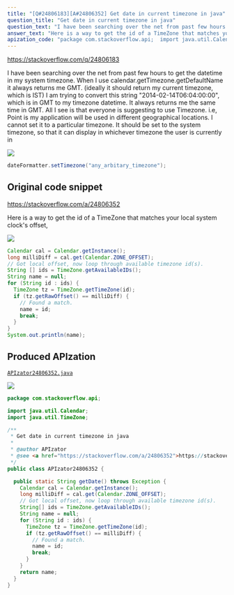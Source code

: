 ```yaml
---
title: "[Q#24806183][A#24806352] Get date in current timezone in java"
question_title: "Get date in current timezone in java"
question_text: "I have been searching over the net from past few hours to get the  datetime in my system timezone. When I use calendar.getTimezone.getDefaultName it always returns me GMT. (ideally it should return my current timezone, which is IST) I am trying to convert this string \"2014-02-14T06:04:00:00\", which is in GMT to my timezone datetime. It always returns me the same time in GMT. All I see is that everyone is suggesting to use Timezone. i.e, Point is my application will be used in different geographical locations. I cannot set it to a particular timezone. It should be set to the system timezone, so that it can display in whichever timezone the user is currently in"
answer_text: "Here is a way to get the id of a TimeZone that matches your local system clock's offset,"
apization_code: "package com.stackoverflow.api;  import java.util.Calendar; import java.util.TimeZone;  /**  * Get date in current timezone in java  *  * @author APIzator  * @see <a href=\"https://stackoverflow.com/a/24806352\">https://stackoverflow.com/a/24806352</a>  */ public class APIzator24806352 {    public static String getDate() throws Exception {     Calendar cal = Calendar.getInstance();     long milliDiff = cal.get(Calendar.ZONE_OFFSET);     // Got local offset, now loop through available timezone id(s).     String[] ids = TimeZone.getAvailableIDs();     String name = null;     for (String id : ids) {       TimeZone tz = TimeZone.getTimeZone(id);       if (tz.getRawOffset() == milliDiff) {         // Found a match.         name = id;         break;       }     }     return name;   } }"
---
```


https://stackoverflow.com/q/24806183

I have been searching over the net from past few hours to get the  datetime in my system timezone.
When I use calendar.getTimezone.getDefaultName it always returns me GMT. (ideally it should return my current timezone, which is IST)
I am trying to convert this string &quot;2014-02-14T06:04:00:00&quot;, which is in GMT to my timezone datetime.
It always returns me the same time in GMT.
All I see is that everyone is suggesting to use Timezone. i.e,
Point is my application will be used in different geographical locations. I cannot set it to a particular timezone. It should be set to the system timezone, so that it can display in whichever timezone the user is currently in


<div class="code-logo"><img src="/stackoverflow.png" /></div>

```java
dateFormatter.setTimezone("any_arbitary_timezone");
```


## Original code snippet

https://stackoverflow.com/a/24806352

Here is a way to get the id of a TimeZone that matches your local system clock&#x27;s offset,

<div class="code-logo"><img src="/stackoverflow.png" /></div>

```java
Calendar cal = Calendar.getInstance();
long milliDiff = cal.get(Calendar.ZONE_OFFSET);
// Got local offset, now loop through available timezone id(s).
String [] ids = TimeZone.getAvailableIDs();
String name = null;
for (String id : ids) {
  TimeZone tz = TimeZone.getTimeZone(id);
  if (tz.getRawOffset() == milliDiff) {
    // Found a match.
    name = id;
    break;
  }
}
System.out.println(name);
```

## Produced APIzation

[`APIzator24806352.java`](https://github.com/pasqualesalza/apization-temp-data/raw/master/search/APIzator24806352.java)

<div class="code-logo"><img src="/apizator.png" /></div>

```java
package com.stackoverflow.api;

import java.util.Calendar;
import java.util.TimeZone;

/**
 * Get date in current timezone in java
 *
 * @author APIzator
 * @see <a href="https://stackoverflow.com/a/24806352">https://stackoverflow.com/a/24806352</a>
 */
public class APIzator24806352 {

  public static String getDate() throws Exception {
    Calendar cal = Calendar.getInstance();
    long milliDiff = cal.get(Calendar.ZONE_OFFSET);
    // Got local offset, now loop through available timezone id(s).
    String[] ids = TimeZone.getAvailableIDs();
    String name = null;
    for (String id : ids) {
      TimeZone tz = TimeZone.getTimeZone(id);
      if (tz.getRawOffset() == milliDiff) {
        // Found a match.
        name = id;
        break;
      }
    }
    return name;
  }
}

```